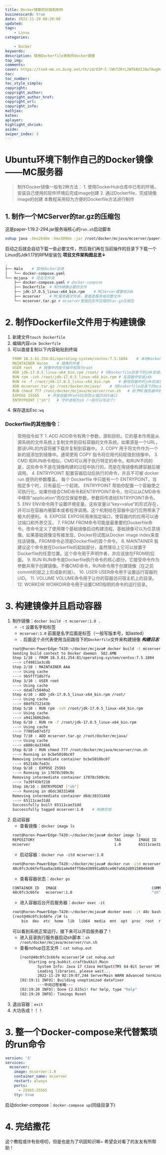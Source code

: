 ```yaml
---
title: Docker镜像的封装和制作
businesscard: true
date: 2022-11-29 08:29:08
updated:
tags: 
    - Linux
categories: 
    
    - Docker
keywords:
description: 使用Dockerfile来制作docker镜像
top_img:
comments:
cover: https://tse4-mm.cn.bing.net/th/id/OIP-C.lWhTZRrL2WT6AUIJ0wTAwgHaE8?pid=ImgDet&rs=1
toc:
toc_number:
toc_style_simple:
copyright:
copyright_author:
copyright_author_href:
copyright_url:
copyright_info:
mathjax:
katex:
aplayer:
highlight_shrink:
aside:
swiper_index: 3
---
```

# Ubuntu环境下制作自己的Docker镜像——MC服务器
> 制作Docker镜像一般有2种方法：
    1. 使用DockerHub仓库中已有的环境，安装自己使用的软件环境后完成image创建
    2. 通过Dockerfile，完成镜像image的创建
        本教程采用较为方便的Dockerfile方法进行制作
## 1. 制作一个MCServer的tar.gz的压缩包
这是paper-1.19.2-294.jar服务端核心的`run.sh`启动脚本
```sh
nohup java -Xms2048m -Xmx3096m -jar /root/docker/mcjava/mcserver/paper-1.19.2-294.jar nogui &
```
启动之后就会自动下载一些必要文件，然后我们再在当前操作的目录下下载一个Linux的Jdk1.17的RPM安装包
**项目文件架构图总览↓**
```bash
.
├── Halo    # 其他docker目录
│   └── docker-compose.yaml
└── mcjava  # 项目文件夹
    ├── docker-compose.yaml # docker-compose
    ├── Dockerfile  # 制作镜像必要的文件
    ├── jdk-17.0.5_linux-x64_bin.rpm    # MCServer需要的Jdk
    ├── mcserver    # MC服务器文件夹，里面是服务端完整文件
    └── mcserver.tar.gz # mcserver里面的文件压缩的tar.gz压缩包
```
# 2. 制作Dockerfile文件用于构建镜像
1. 新建文件`touch Dockerfile`
2. 编辑内容`vim Dockerfile`
3. 可以直接复制以下内容粘贴到终端
    ```yaml
    FROM 10.3.61.254:81/operating-system/centos:7.5.1804    # 本地Harbor中的centos7.5镜像，作为基础镜像
    MAINTAINER Horon    # 镜像的作者
    USER root   # 镜像中的指令操作权限为root
    ADD jdk-17.0.5_linux-x64_bin.rpm /root/ # 将Dockerfile目录下的jdk安装包放入容器中的/root/下
    RUN rpm -ivh /root/jdk-17.0.5_linux-x64_bin.rpm # 在容器中安装jdk
    RUN rm -f /root/jdk-17.0.5_linux-x64_bin.rpm    # 删除容器中的jdk安装包
    ADD mcserver.tar.gz /root/docker/mcjava/    # 将Dcokerfile目录下的mc服务端压缩包放入容器中指定目录，会自动解压
    RUN chmod 777 /root/docker/mcjava/mcserver/run.sh   # 给予MC服务器中的启动脚本所有权限
    EXPOSE 25565    # 开放容器中CentOS的防火墙25565端口
    ENTRYPOINT ["sh"]   # 守护进程为sh（一般可以写这个）
    ```
4. 保存退出Esc`:wq`
### Dockerfile的其他指令：
> 常用指令如下
    1. ADD
    ADD命令有两个参数，源和目标。它的基本作用是从源系统的文件系统上复制文件到目标容器的文件系统。如果源是一个URL，那该URL的内容将被下载并复制到容器中。
    2. COPY
    用于将文件作为一个新的层添加到镜像中。通常使用 COPY 指令将应用代码赋值到镜像中。
    3. CMD
    和RUN命令相似，CMD可以用于执行特定的命令。和RUN不同的是，这些命令不是在镜像构建的过程中执行的，而是在用镜像构建容器后被调用。
    4. ENTRYPOINT
    配置容器启动后执行的命令，并且不可被 docker run 提供的参数覆盖。
    每个 Dockerfile 中只能有一个 ENTRYPOINT，当指定多个时，只有最后一个起效。
    ENTRYPOINT 帮助你配置一个容器使之可执行化，如果你结合CMD命令和ENTRYPOINT命令，你可以从CMD命令中移除“application”而仅仅保留参数，参数将传递给ENTRYPOINT命令。
    5. ENV
    ENV命令用于设置环境变量。这些变量以”key=value”的形式存在，并可以在容器内被脚本或者程序调用。这个机制给在容器中运行应用带来了极大的便利。
    6. EXPOSE
    EXPOSE用来指定端口，使容器内的应用可以通过端口和外界交互。
    7. FROM
    FROM命令可能是最重要的Dockerfile命令。改命令定义了使用哪个基础镜像启动构建流程。基础镜像可以为任意镜 像。如果基础镜像没有被发现，Docker将试图从Docker image index来查找该镜像。FROM命令必须是Dockerfile的首个命令。
    8. MAINTAINER
    我建议这个命令放在Dockerfile的起始部分，虽然理论上它可以放置于Dockerfile的任意位置。这个命令用于声明作者，并应该放在FROM的后面。
    9. RUN
    RUN命令是Dockerfile执行命令的核心部分。它接受命令作为参数并用于创建镜像。不像CMD命令，RUN命令用于创建镜像（在之前commit的层之上形成新的层）。
    10. USER
    USER命令用于设置运行容器的UID。
    11. VOLUME
    VOLUME命令用于让你的容器访问宿主机上的目录。
    12. WORKDIR
    WORKDIR命令用于设置CMD指明的命令的运行目录。
# 3. 构建镜像并且启动容器
1. 制作镜像：`docker build -t mcserver:1.0 .`
   - `-t` 设置名字和标签
   - `mcserver:1.0`  前面是名字后面是标签（一般写版本号，如lasted）
   - `.` 后面这个点代表使用当前路径下的`Dockerfile`文件来构建镜像
***构建日志***
    ```bash
    root@horon-PowerEdge-T420:~/docker/mcjava# docker build -t mcserver:1.0 .
    Sending build context to Docker daemon  582.6MB
    Step 1/10 : FROM 10.3.61.254:81/operating-system/centos:7.5.1804
    ---> cf49811e3cdb
    Step 2/10 : MAINTAINER AAA
    ---> Using cache
    ---> 9b5fff18b7fa
    Step 3/10 : USER root
    ---> Using cache
    ---> dda67c5040a2
    Step 4/10 : ADD jdk-17.0.5_linux-x64_bin.rpm /root/
    ---> Using cache
    ---> 80df6712143b
    Step 5/10 : RUN rpm -ivh /root/jdk-17.0.5_linux-x64_bin.rpm
    ---> Using cache
    ---> a94136862bdc
    Step 6/10 : RUN rm -f /root/jdk-17.0.5_linux-x64_bin.rpm
    ---> Using cache
    ---> 77805e07e5f2
    Step 7/10 : ADD mcserver.tar.gz /root/docker/mcjava/
    ---> Using cache
    ---> e880c4a334b6
    Step 8/10 : RUN chmod 777 /root/docker/mcjava/mcserver/run.sh
    ---> Running in bcbe5010bc07
    Removing intermediate container bcbe5010bc07
    ---> 052140cfe43c
    Step 9/10 : EXPOSE 25565
    ---> Running in 17078c509c9c
    Removing intermediate container 17078c509c9c
    ---> 7a39f43bf210
    Step 10/10 : ENTRYPOINT ["sh"]
    ---> Running in d6dc38331468
    Removing intermediate container d6dc38331468
    ---> 65111cae31dd
    Successfully built 65111cae31dd
    Successfully tagged mcserver:1.0    # 构建完成
    ```
2. 启动容器
    - 查看镜像：`docker image ls`
    ```bash
    root@horon-PowerEdge-T420:~/docker/mcjava# docker image ls
    REPOSITORY                                    TAG        IMAGE ID       CREATED          SIZE
    mcserver                                      1.0        65111cae31dd   5 minutes ago    894MB
    ```
    - 启动容器：`docker run -itd mcserver:1.0`
    ```bash
    root@horon-PowerEdge-T420:~/docker/mcjava# docker run -itd mcserver:1.0
    48c0fc3c66fef5aa9acb8b1a4e04ff58e430991a0b5ce067a562d891580494d0
    ```
    - 查看容器状态：`docker ps`
    ```bash
    CONTAINER ID   IMAGE                                           COMMAND                  CREATED         STATUS         PORTS                                                                                                                                                  NAMES
    48c0fc3c66fe   mcserver:1.0                                    "sh"                     7 seconds ago   Up 4 seconds   25565/tcp
    ```
    - 进入容器后台开启服务器：`docker exec -it `
    ```bash
    root@horon-PowerEdge-T420:~/docker/mcjava# docker exec -it 48c bash
    [root@48c0fc3c66fe /]# ls
        bin  dev  etc  home  lib  lib64  media  mnt  opt  proc  root  run  sbin  srv  sys  tmp  usr  var            
    ```
    可以看到系统正常运行，接下来可以开启服务器了！
    - 进入目录执行服务器启动sh脚本：`sh /root/docker/mcjava/mcserver/run.sh`
    - 查看nohup日志文件：`cat nohup.out`
        ```bash
        [root@48c0fc3c66fe mcserver]# cat nohup.out
            Starting org.bukkit.craftbukkit.Main
                System Info: Java 17 (Java HotSpot(TM) 64-Bit Server VM 17.0.5+9-LTS-191) Host: Linux 5.15.0-53-generic (amd64)
                Loading libraries, please wait...
                2022-11-29 02:19:07,244 ServerMain WARN Advanced terminal features are not available in this environment
        [02:19:11 INFO]: Building unoptimized datafixer
                ···中间过程省略···
        [02:19:20 INFO]: Done (2.615s)! For help, type "help"
        [02:19:20 INFO]: Timings Reset
        ```
3. 退出容器：`exit`
4. 大功告成！！！
# 3. 整一个Docker-compose来代替繁琐的run命令
```yaml
version: '3'
services: 
  mcserver:
    image: mcserver:1.0
    container_name: mcserver
    restart: always
    ports:
      - 25565:25565
    tty: true
```
启动docker-compose：`docker-compose up`(同级目录下)
# 4. 完结撒花
这个教程或许有些唠叨，但是也是为了巩固知识嘛~
希望会对看了的友友有所帮助！